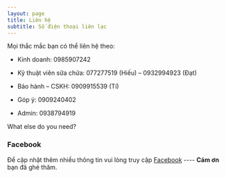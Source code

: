 ```yaml
---
layout: page
title: Liên hệ
subtitle: Số điện thoại liên lạc
---
```


Mọi thắc mắc bạn có thể liên hệ theo:

- Kinh doanh: 0985907242

- Kỹ thuật viên sữa chửa: 077277519 (Hiếu) – 0932994923 (Đạt)

- Bảo hành – CSKH: 0909915539 (Tí)

- Góp ý: 0909240402

- Admin: 0938794919

What else do you need?

### Facebook

Để cập nhật thêm nhiều thông tin vui lòng truy cập [Facebook](https://www.facebook.com/DienCoMuoiDinh) ---- **Cám ơn** bạn đã ghé thăm.
